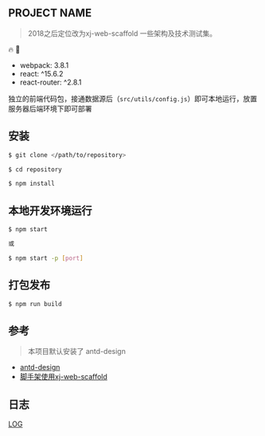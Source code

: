 ## PROJECT NAME

> 2018之后定位改为xj-web-scaffold 一些架构及技术测试集。

:fire: :bug:

- webpack: 3.8.1
- react: ^15.6.2
- react-router: ^2.8.1 

独立的前端代码包，接通数据源后（`src/utils/config.js`）即可本地运行，放置服务器后端环境下即可部署

## 安装

```sh
$ git clone </path/to/repository>

$ cd repository

$ npm install
```

## 本地开发环境运行

```sh
$ npm start 

或

$ npm start -p [port]
```

## 打包发布

```sh
$ npm run build
```

## 参考

> 本项目默认安装了 antd-design

- [antd-design](https://ant.design/docs/react/introduce-cn)
- [脚手架使用xj-web-scaffold](http://wuzhong@172.168.0.114:8089/wuzhong/xj-web-scaffold.git)

## 日志

[LOG](./md/log.md)
